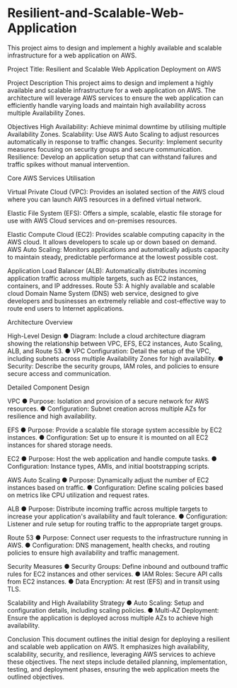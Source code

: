 # Resilient-and-Scalable-Web-Application
This project aims to design and implement a highly available and scalable infrastructure for a web application on AWS.

Project Title: Resilient and Scalable Web Application Deployment on AWS

Project Description
This project aims to design and implement a highly available and scalable infrastructure for a web application on AWS. The architecture will leverage AWS services to ensure the web application can efficiently handle varying loads and maintain high availability across multiple Availability Zones.

Objectives
High Availability: Achieve minimal downtime by utilising multiple Availability Zones.
Scalability: Use AWS Auto Scaling to adjust resources automatically in response to traffic changes.
Security: Implement security measures focusing on security groups and secure communication.
Resilience: Develop an application setup that can withstand failures and traffic spikes without manual intervention.

Core AWS Services Utilisation

Virtual Private Cloud (VPC): Provides an isolated section of the AWS cloud where you can launch AWS resources in a defined virtual network.

Elastic File System (EFS): Offers a simple, scalable, elastic file storage for use with AWS Cloud services and on-premises resources.

Elastic Compute Cloud (EC2): Provides scalable computing capacity in the AWS cloud. It allows developers to scale up or down based on demand. AWS Auto Scaling: Monitors applications and automatically adjusts capacity to maintain steady, predictable performance at the lowest possible cost.

Application Load Balancer (ALB): Automatically distributes incoming application traffic across multiple targets, such as EC2 instances, containers, and IP addresses.
Route 53: A highly available and scalable cloud Domain Name System (DNS) web service, designed to give developers and businesses an extremely reliable and cost-effective way to route end users to Internet applications.

Architecture Overview

High-Level Design
● Diagram: Include a cloud architecture diagram showing the relationship between VPC, EFS, EC2 instances, Auto Scaling, ALB, and Route 53.
● VPC Configuration: Detail the setup of the VPC, including subnets across multiple Availability Zones for high availability.
● Security: Describe the security groups, IAM roles, and policies to ensure secure access and communication.

Detailed Component Design

VPC
● Purpose: Isolation and provision of a secure network for AWS resources.
● Configuration: Subnet creation across multiple AZs for resilience and high availability.

EFS
● Purpose: Provide a scalable file storage system accessible by EC2 instances.
● Configuration: Set up to ensure it is mounted on all EC2 instances for shared storage needs.

EC2
● Purpose: Host the web application and handle compute tasks.
● Configuration: Instance types, AMIs, and initial bootstrapping scripts.

AWS Auto Scaling
● Purpose: Dynamically adjust the number of EC2 instances based on traffic.
● Configuration: Define scaling policies based on metrics like CPU utilization and request rates.

ALB
● Purpose: Distribute incoming traffic across multiple targets to increase your application's availability and fault tolerance.
● Configuration: Listener and rule setup for routing traffic to the appropriate target groups.

Route 53
● Purpose: Connect user requests to the infrastructure running in AWS.
● Configuration: DNS management, health checks, and routing policies to
ensure high availability and traffic management.

Security Measures
● Security Groups: Define inbound and outbound traffic rules for EC2 instances
and other services.
● IAM Roles: Secure API calls from EC2 instances.
● Data Encryption: At rest (EFS) and in transit using TLS.

Scalability and High Availability Strategy
● Auto Scaling: Setup and configuration details, including scaling policies.
● Multi-AZ Deployment: Ensure the application is deployed across multiple AZs to achieve high availability.

Conclusion
This document outlines the initial design for deploying a resilient and scalable web application on AWS. It emphasizes high availability, scalability, security, and resilience, leveraging AWS services to achieve these objectives. The next steps include detailed planning, implementation, testing, and deployment phases, ensuring the web application meets the outlined objectives.
